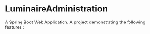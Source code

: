 # LuminaireAdministration
A Spring Boot Web Application.
A project demonstrating the following features :




